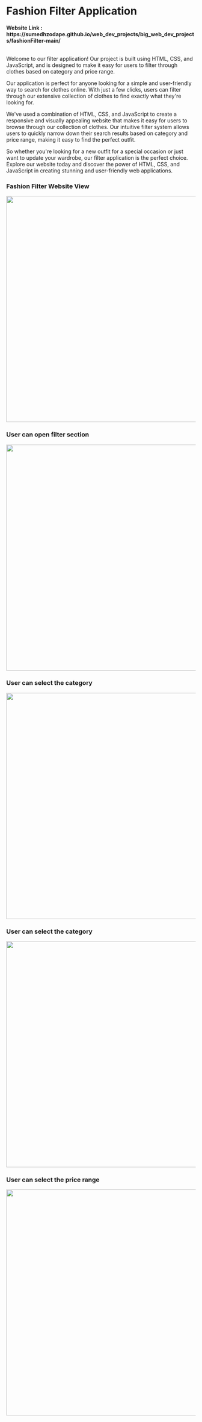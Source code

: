 <h1>Fashion Filter Application</h1>
<strong>Website Link : https://sumedhzodape.github.io/web_dev_projects/big_web_dev_projects/fashionFilter-main/</strong>
<br>
<br>

<p>Welcome to our filter application! Our project is built using HTML, CSS, and JavaScript, and is designed to make it easy for users to filter through clothes based on category and price range.</p>

<p>Our application is perfect for anyone looking for a simple and user-friendly way to search for clothes online. With just a few clicks, users can filter through our extensive collection of clothes to find exactly what they're looking for.</p>

<p>We've used a combination of HTML, CSS, and JavaScript to create a responsive and visually appealing website that makes it easy for users to browse through our collection of clothes. Our intuitive filter system allows users to quickly narrow down their search results based on category and price range, making it easy to find the perfect outfit.</p>

<p>So whether you're looking for a new outfit for a special occasion or just want to update your wardrobe, our filter application is the perfect choice. Explore our website today and discover the power of HTML, CSS, and JavaScript in creating stunning and user-friendly web applications.</p>


<h3>Fashion Filter Website View</h3>
<img src="https://sumedhzodape.github.io/web_dev_projects/big_web_dev_projects/fashionFilter-main//project-images/filter1.png" width="600px" height="auto" />

<h3>User can open filter section</h3>
<img src="https://sumedhzodape.github.io/web_dev_projects/big_web_dev_projects/fashionFilter-main//project-images/filter2.png" width="600px" height="auto" />

<h3>User can select the category</h3>
<img src="https://sumedhzodape.github.io/web_dev_projects/big_web_dev_projects/fashionFilter-main//project-images/filter3.png" width="600px" height="auto" />

<h3>User can select the category</h3>
<img src="https://sumedhzodape.github.io/web_dev_projects/big_web_dev_projects/fashionFilter-main//project-images/filter4.png" width="600px" height="auto" />

<h3>User can select the price range</h3>
<img src="https://sumedhzodape.github.io/web_dev_projects/big_web_dev_projects/fashionFilter-main//project-images/filter5.png" width="600px" height="auto" />
